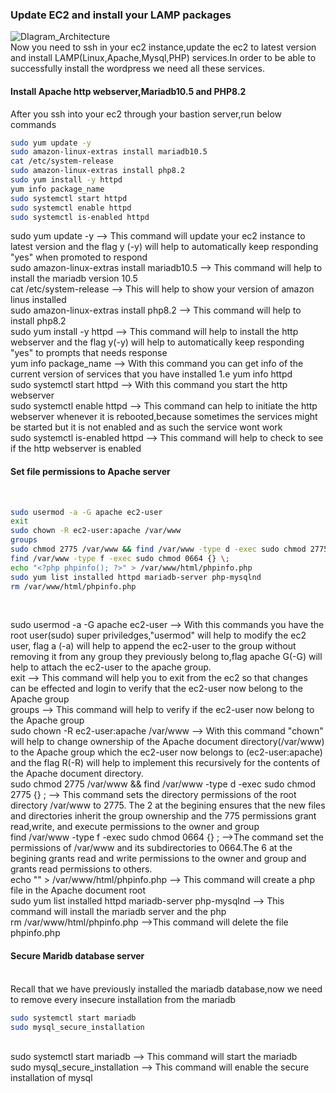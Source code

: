 ### Update EC2 and install your LAMP packages

![DIagram_Architecture](https://github.com/AdventureLouis/Wordpress_Deployment_To_AWS_2/assets/161846069/fc01464b-1570-4cc3-b129-d07a16117133)
<br>
Now you need to ssh in your ec2 instance,update the ec2 to latest version and install LAMP(Linux,Apache,Mysql,PHP) services.In order to be able to successfully install the wordpress we need all these services.
<br>

#### Install Apache http webserver,Mariadb10.5 and PHP8.2
After you ssh into your ec2 through your bastion server,run below commands

``` bash
sudo yum update -y
sudo amazon-linux-extras install mariadb10.5
cat /etc/system-release
sudo amazon-linux-extras install php8.2
sudo yum install -y httpd
yum info package_name
sudo systemctl start httpd
sudo systemctl enable httpd
sudo systemctl is-enabled httpd

```
sudo yum update -y --> This command will update your ec2 instance to latest version and the flag y (-y) will help to automatically keep responding "yes" when promoted to respond
<br>
sudo amazon-linux-extras install mariadb10.5 --> This command will help to install the mariadb version 10.5
<br>
cat /etc/system-release --> This will help to show your version of amazon linus installed
<br>
sudo amazon-linux-extras install php8.2 --> This command will help to install php8.2
<br>
sudo yum install -y httpd --> This command will help to install the http webserver and the flag y(-y) will help to automatically keep responding "yes" to prompts that needs response
<br>
yum info package_name --> With this command you can get info of the current version of services that you have installed 1.e yum info httpd
<br>
sudo systemctl start httpd --> With this command you start the http webserver
<br>
sudo systemctl enable httpd --> This command can help to initiate the http webserver whenever it is rebooted,because sometimes the services might be started but it is not enabled and as such the service wont work
<br>
sudo systemctl is-enabled httpd --> This command will help to check to see if the http webserver is enabled

#### Set file permissions to Apache server
<br>

```bash
sudo usermod -a -G apache ec2-user
exit
sudo chown -R ec2-user:apache /var/www
groups
sudo chmod 2775 /var/www && find /var/www -type d -exec sudo chmod 2775 {} \;
find /var/www -type f -exec sudo chmod 0664 {} \;
echo "<?php phpinfo(); ?>" > /var/www/html/phpinfo.php
sudo yum list installed httpd mariadb-server php-mysqlnd
rm /var/www/html/phpinfo.php
```
<br>

sudo usermod -a -G apache ec2-user --> With this commands you have the root user(sudo) super priviledges,"usermod" will help to modify the ec2 user, flag a (-a) will help to append the ec2-user to the group without removing it from any group they previously belong to,flag apache G(-G) will help to attach the ec2-user to the apache group.
<br>
exit --> This command will help you to exit from the ec2 so that changes can be effected and login to verify that the ec2-user now belong to the Apache group
<br>
groups --> This command will help to verify if the ec2-user now belong to the Apache group
<br>
sudo chown -R ec2-user:apache /var/www --> With this command "chown" will help to change ownership of the Apache document directory(/var/www)
to the Apache group which the ec2-user now belongs to (ec2-user:apache) and the flag R(-R) will help to implement this recursively for the contents of the Apache document directory.
<br>
sudo chmod 2775 /var/www && find /var/www -type d -exec sudo chmod 2775 {} \; --> This command sets the directory permissions of the root directory /var/www to 2775. The 2 at the begining ensures that the new files and directories inherit the group ownership and the 775 permissions grant read,write, and execute permissions to the owner and group
<br>
find /var/www -type f -exec sudo chmod 0664 {} \; -->The command set the permissions of /var/www and its subdirectories to 0664.The
6 at the begining grants read and write permissions to the owner and group and grants read permissions to others.
<br>
echo "<?php phpinfo(); ?>" > /var/www/html/phpinfo.php --> This command will create a php file in the Apache document root
<br>
sudo yum list installed httpd mariadb-server php-mysqlnd --> This command will install the mariadb server and the php
<br>
rm /var/www/html/phpinfo.php -->This command will delete the file phpinfo.php


#### Secure  Maridb database server
<br>
Recall that we have previously installed the mariadb database,now we need to remove every insecure installation from the mariadb

```bash
sudo systemctl start mariadb
sudo mysql_secure_installation
```
<br>
sudo systemctl start mariadb --> This command will start the mariadb
<br>
sudo mysql_secure_installation --> This command will enable the secure installation of mysql


